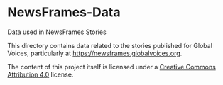 # NewsFrames-Data
Data used in NewsFrames Stories

This directory contains data related to the stories published for Global Voices, particularly at  https://newsframes.globalvoices.org.  

The content of this project itself is licensed under a <a href="https://github.com/globalvoices/NewsFrames-Data/blob/master/LICENSE.md">Creative Commons Attribution 4.0</a> license.
